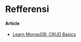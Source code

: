 # Refferensi

#### Article

* [Learn MongoDB: CRUD Basics](https://dev.to/paras594/learn-mongo-crud-basics-5bpk)

